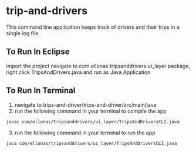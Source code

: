 # trip-and-drivers
This command line application keeps track of drivers and their trips in a single log file.

## To Run In Eclipse
import the project
navigate to com.ellonas.tripsanddrivers.ui_layer package, right click TripsAndDrivers.java and run as Java Application

## To Run In Terminal
1. navigate to trips-and-driver/trips-and-driver/src/main/java
2. run the following command in your terminal to compile the app
```
javac com/ellonas/tripsanddrivers/ui_layer/TripsAndDriversCLI.java
```
3. run the following command in your terminal to run the app

```
java com/ellonas/tripsanddrivers/ui_layer/TripsAndDriversCLI.java
```
